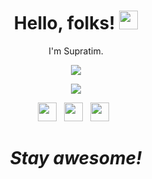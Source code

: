 
<h1 align='center'> Hello, folks! <img src="https://raw.githubusercontent.com/MartinHeinz/MartinHeinz/master/wave.gif" width="30px"></h1>


<p align='center'>
I'm Supratim.
</p>

<p align='center'>
<img align="center" src="https://github-readme-stats.vercel.app/api/top-langs/?username=Supratim-Barai&theme=dark" />
  </p>
  
<p align='center'>
 <img src="https://github-readme-stats.vercel.app/api?username=Supratim-Barai&&show_icons=true&title_color=ffffff&text_color=ffffff&bg_color=191919">
</p>
<p align='center'>
<a href="https://www.linkedin.com/in/supratim-barai-95992a14a/"><img height="30" src="https://raw.githubusercontent.com/ani4aniket/ani4aniket/master/icon/linkedin.png"></a>&nbsp;&nbsp;
<a href="https://twitter.com/Supratim_barai"><img height="30" src="https://raw.githubusercontent.com/ani4aniket/ani4aniket/master/icon/twitter.png"></a>&nbsp;&nbsp;
<a href="https://www.facebook.com/supratim.barai"><img height="30" src="https://raw.githubusercontent.com/ani4aniket/ani4aniket/master/icon/facebook.png"></a>&nbsp;&nbsp;
</p>
<h1 align='center'><i>Stay awesome!</i></h1>

